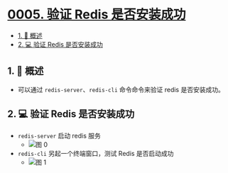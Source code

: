 # [0005. 验证 Redis 是否安装成功](https://github.com/Tdahuyou/TNotes.redis/tree/main/notes/0005.%20%E9%AA%8C%E8%AF%81%20Redis%20%E6%98%AF%E5%90%A6%E5%AE%89%E8%A3%85%E6%88%90%E5%8A%9F)

<!-- region:toc -->

- [1. 📝 概述](#1--概述)
- [2. 💻 验证 Redis 是否安装成功](#2--验证-redis-是否安装成功)

<!-- endregion:toc -->

## 1. 📝 概述

- 可以通过 `redis-server`、`redis-cli` 命令命令来验证 redis 是否安装成功。

## 2. 💻 验证 Redis 是否安装成功

- `redis-server` 启动 redis 服务
  - ![图 0](https://cdn.jsdelivr.net/gh/Tdahuyou/imgs@main/2025-07-02-22-36-41.png)
- `redis-cli` 另起一个终端窗口，测试 Redis 是否启动成功
  - ![图 1](https://cdn.jsdelivr.net/gh/Tdahuyou/imgs@main/2025-07-02-22-38-43.png)
